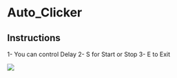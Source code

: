 # Auto_Clicker

## Instructions
 1- You can control Delay
 2- S for Start or Stop
 3- E to Exit

![](https://raw.githubusercontent.com/awfi1993/Auto_Clicker/master/image.png)

